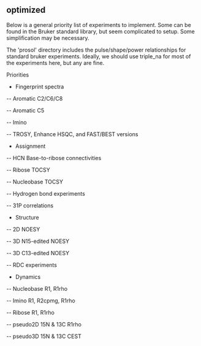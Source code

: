 optimized
---------

Below is a general priority list of experiments to implement. Some can be
found in the Bruker standard library, but seem complicated to setup. Some
simplification may be necessary.

The 'prosol' directory includes the pulse/shape/power relationships for
standard bruker experiments. Ideally, we should use triple_na for most
of the experiments here, but any are fine.


Priorities

- Fingerprint spectra

-- Aromatic C2/C6/C8

-- Aromatic C5

-- Imino

-- TROSY, Enhance HSQC, and FAST/BEST versions

- Assignment

-- HCN Base-to-ribose connectivities

-- Ribose TOCSY

-- Nucleobase TOCSY

-- Hydrogen bond experiments

-- 31P correlations

- Structure

-- 2D NOESY

-- 3D N15-edited NOESY

-- 3D C13-edited NOESY

-- RDC experiments

- Dynamics

-- Nucleobase R1, R1rho

-- Imino R1, R2cpmg, R1rho

-- Ribose R1, R1rho

-- pseudo2D 15N & 13C R1rho

-- pseudo3D 15N & 13C CEST

